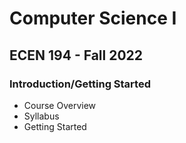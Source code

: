 # Computer Science I
## ECEN 194 - Fall 2022
### Introduction/Getting Started

- Course Overview
- Syllabus
- Getting Started
